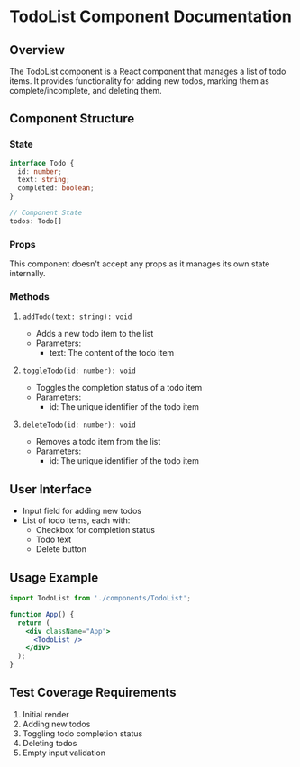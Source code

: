 # TodoList Component Documentation

## Overview
The TodoList component is a React component that manages a list of todo items. It provides functionality for adding new todos, marking them as complete/incomplete, and deleting them.

## Component Structure

### State
```typescript
interface Todo {
  id: number;
  text: string;
  completed: boolean;
}

// Component State
todos: Todo[]
```

### Props
This component doesn't accept any props as it manages its own state internally.

### Methods
1. `addTodo(text: string): void`
   - Adds a new todo item to the list
   - Parameters:
     - text: The content of the todo item

2. `toggleTodo(id: number): void`
   - Toggles the completion status of a todo item
   - Parameters:
     - id: The unique identifier of the todo item

3. `deleteTodo(id: number): void`
   - Removes a todo item from the list
   - Parameters:
     - id: The unique identifier of the todo item

## User Interface
- Input field for adding new todos
- List of todo items, each with:
  - Checkbox for completion status
  - Todo text
  - Delete button

## Usage Example
```jsx
import TodoList from './components/TodoList';

function App() {
  return (
    <div className="App">
      <TodoList />
    </div>
  );
}
```

## Test Coverage Requirements
1. Initial render
2. Adding new todos
3. Toggling todo completion status
4. Deleting todos
5. Empty input validation